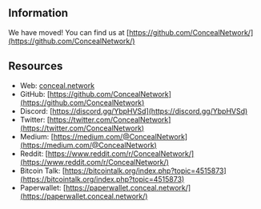 ## Information
We have moved! You can find us at  [https://github.com/ConcealNetwork/](https://github.com/ConcealNetwork/)

## Resources
- Web: [conceal.network](https://conceal.network/)
- GitHub: [https://github.com/ConcealNetwork](https://github.com/ConcealNetwork)
- Discord: [https://discord.gg/YbpHVSd](https://discord.gg/YbpHVSd)
- Twitter: [https://twitter.com/ConcealNetwork](https://twitter.com/ConcealNetwork)
- Medium: [https://medium.com/@ConcealNetwork](https://medium.com/@ConcealNetwork)
- Reddit: [https://www.reddit.com/r/ConcealNetwork/](https://www.reddit.com/r/ConcealNetwork/)
- Bitcoin Talk: [https://bitcointalk.org/index.php?topic=4515873](https://bitcointalk.org/index.php?topic=4515873)
- Paperwallet: [https://paperwallet.conceal.network/](https://paperwallet.conceal.network/)
